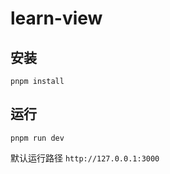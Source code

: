 # learn-view
## 安装
```shell
pnpm install
```
## 运行
```shell
pnpm run dev
```
默认运行路径 `http://127.0.0.1:3000`
